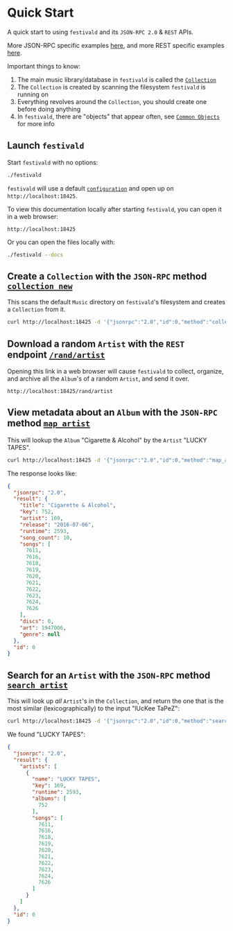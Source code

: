 # Quick Start
A quick start to using `festivald` and its `JSON-RPC 2.0` & `REST` APIs.

More JSON-RPC specific examples [here](/json-rpc/quick-start.md), and more REST specific examples [here](/rest/quick-start.md).

Important things to know:
1. The main music library/database in `festivald` is called the [`Collection`](/common-objects/collection.md)
2. The `Collection` is created by scanning the filesystem `festivald` is running on
3. Everything revolves around the `Collection`, you should create one before doing anything
4. In `festivald`, there are "objects" that appear often, see [`Common Objects`](/common-objects/common-objects.md) for more info

## Launch `festivald`
Start `festivald` with no options:
```bash
./festivald
```
`festivald` will use a default [`configuration`](/config.md) and open up on `http://localhost:18425`.

To view this documentation locally after starting `festivald`, you can open it in a web browser:
```http
http://localhost:18425
```
Or you can open the files locally with:
```bash
./festivald --docs
```

## Create a `Collection` with the `JSON-RPC` method [`collection_new`](/json-rpc/collection/collection_new.md)
This scans the default `Music` directory on `festivald`'s filesystem and creates a `Collection` from it.
```bash
curl http://localhost:18425 -d '{"jsonrpc":"2.0","id":0,"method":"collection_new","params":{"paths":null}}'
```

## Download a random `Artist` with the `REST` endpoint [`/rand/artist`](/rest/rand/artist.md)
Opening this link in a web browser will cause `festivald` to collect, organize, and archive all the `Album`'s of a random `Artist`, and send it over.
```http
http://localhost:18425/rand/artist
```

## View metadata about an `Album` with the `JSON-RPC` method [`map_artist`](/json-rpc/map/map_artist.md)
This will lookup the `Album` "Cigarette & Alcohol" by the `Artist` "LUCKY TAPES".
```bash
curl http://localhost:18425 -d '{"jsonrpc":"2.0","id":0,"method":"map_album","params":{"artist":"LUCKY TAPES","album":"Cigarette & Alcohol"}}'
```
The response looks like:
```json
{
  "jsonrpc": "2.0",
  "result": {
    "title": "Cigarette & Alcohol",
    "key": 752,
    "artist": 169,
    "release": "2016-07-06",
    "runtime": 2593,
    "song_count": 10,
    "songs": [
      7611,
      7616,
      7618,
      7619,
      7620,
      7621,
      7622,
      7623,
      7624,
      7626
    ],
    "discs": 0,
    "art": 1947006,
    "genre": null
  },
  "id": 0
}
```

## Search for an `Artist` with the `JSON-RPC` method [`search_artist`](/json-rpc/search/search_artist.md)
This will look up _all_ `Artist`'s in the `Collection`, and return the one that is the most similar (lexicographically) to the input "lUcKee TaPeZ":
```bash
curl http://localhost:18425 -d '{"jsonrpc":"2.0","id":0,"method":"search_artist","params":{"input":"lUcKee TaPeZ","kind":"top1"}}'
```
We found "LUCKY TAPES":
```json
{
  "jsonrpc": "2.0",
  "result": {
    "artists": [
      {
        "name": "LUCKY TAPES",
        "key": 169,
        "runtime": 2593,
        "albums": [
          752
        ],
        "songs": [
          7611,
          7616,
          7618,
          7619,
          7620,
          7621,
          7622,
          7623,
          7624,
          7626
        ]
      }
    ]
  },
  "id": 0
}
```
